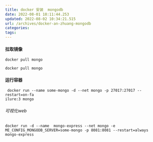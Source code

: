 ```yaml
---
title: docker 安装  mongodb
date: 2022-08-01 18:11:44.253
updated: 2022-08-02 10:34:21.515
url: /archives/docker-an-zhuang-mongodb
categories: 
tags: 
---
```


#### 拉取镜像
```
docker pull mongo
```
```
docker pull mongo
```
#### 运行容器

```
 docker run --name some-mongo -d --net mongo -p 27017:27017 --restart=on-fa
ilure:3 mongo
```
###### 可视化web
```
docker run -d --name  mongo-express --net mongo -e ME_CONFIG_MONGODB_SERVER=some-mongo -p 8081:8081 --restart=always mongo-express
```